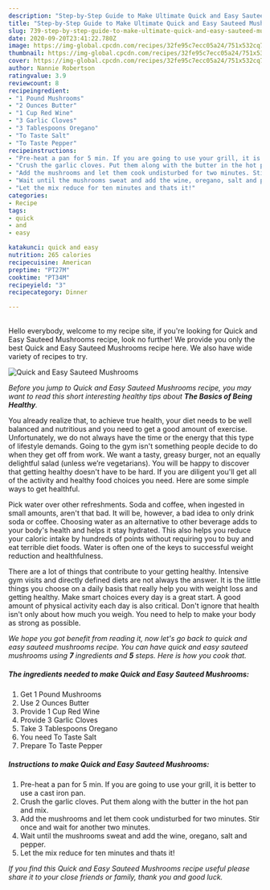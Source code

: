 ```yaml
---
description: "Step-by-Step Guide to Make Ultimate Quick and Easy Sauteed Mushrooms"
title: "Step-by-Step Guide to Make Ultimate Quick and Easy Sauteed Mushrooms"
slug: 739-step-by-step-guide-to-make-ultimate-quick-and-easy-sauteed-mushrooms
date: 2020-09-20T23:41:22.780Z
image: https://img-global.cpcdn.com/recipes/32fe95c7ecc05a24/751x532cq70/quick-and-easy-sauteed-mushrooms-recipe-main-photo.jpg
thumbnail: https://img-global.cpcdn.com/recipes/32fe95c7ecc05a24/751x532cq70/quick-and-easy-sauteed-mushrooms-recipe-main-photo.jpg
cover: https://img-global.cpcdn.com/recipes/32fe95c7ecc05a24/751x532cq70/quick-and-easy-sauteed-mushrooms-recipe-main-photo.jpg
author: Nannie Robertson
ratingvalue: 3.9
reviewcount: 8
recipeingredient:
- "1 Pound Mushrooms"
- "2 Ounces Butter"
- "1 Cup Red Wine"
- "3 Garlic Cloves"
- "3 Tablespoons Oregano"
- "To Taste Salt"
- "To Taste Pepper"
recipeinstructions:
- "Pre-heat a pan for 5 min. If you are going to use your grill, it is better to use a cast iron pan."
- "Crush the garlic cloves. Put them along with the butter in the hot pan and mix."
- "Add the mushrooms and let them cook undisturbed for two minutes. Stir once and wait for another two minutes."
- "Wait until the mushrooms sweat and add the wine, oregano, salt and pepper."
- "Let the mix reduce for ten minutes and thats it!"
categories:
- Recipe
tags:
- quick
- and
- easy

katakunci: quick and easy 
nutrition: 265 calories
recipecuisine: American
preptime: "PT27M"
cooktime: "PT34M"
recipeyield: "3"
recipecategory: Dinner

---
```

<br>
Hello everybody, welcome to my recipe site, if you're looking for Quick and Easy Sauteed Mushrooms recipe, look no further! We provide you only the best Quick and Easy Sauteed Mushrooms recipe here. We also have wide variety of recipes to try.
<br>


![Quick and Easy Sauteed Mushrooms](https://img-global.cpcdn.com/recipes/32fe95c7ecc05a24/751x532cq70/quick-and-easy-sauteed-mushrooms-recipe-main-photo.jpg)

<i>Before you jump to Quick and Easy Sauteed Mushrooms recipe, you may want to read this short interesting healthy tips about <strong>The Basics of Being Healthy</strong>.</i>

You already realize that, to achieve true health, your diet needs to be well balanced and nutritious and you need to get a good amount of exercise. Unfortunately, we do not always have the time or the energy that this type of lifestyle demands. Going to the gym isn't something people decide to do when they get off from work. We want a tasty, greasy burger, not an equally delightful salad (unless we’re vegetarians). You will be happy to discover that getting healthy doesn't have to be hard. If you are diligent you'll get all of the activity and healthy food choices you need. Here are some simple ways to get healthful.

Pick water over other refreshments. Soda and coffee, when ingested in small amounts, aren't that bad. It will be, however, a bad idea to only drink soda or coffee. Choosing water as an alternative to other beverage adds to your body's health and helps it stay hydrated. This also helps you reduce your caloric intake by hundreds of points without requiring you to buy and eat terrible diet foods. Water is often one of the keys to successful weight reduction and healthfulness.

There are a lot of things that contribute to your getting healthy. Intensive gym visits and directly defined diets are not always the answer. It is the little things you choose on a daily basis that really help you with weight loss and getting healthy. Make smart choices every day is a great start. A good amount of physical activity each day is also critical. Don't ignore that health isn't only about how much you weigh. You need to help to make your body as strong as possible. 


<i>We hope you got benefit from reading it, now let's go back to quick and easy sauteed mushrooms recipe. You can have quick and easy sauteed mushrooms using <strong>7</strong> ingredients and <strong>5</strong> steps. Here is how you cook that.
</i>

##### The ingredients needed to make Quick and Easy Sauteed Mushrooms:

1. Get 1 Pound Mushrooms
1. Use 2 Ounces Butter
1. Provide 1 Cup Red Wine
1. Provide 3 Garlic Cloves
1. Take 3 Tablespoons Oregano
1. You need To Taste Salt
1. Prepare To Taste Pepper


##### Instructions to make Quick and Easy Sauteed Mushrooms:

1. Pre-heat a pan for 5 min. If you are going to use your grill, it is better to use a cast iron pan.
1. Crush the garlic cloves. Put them along with the butter in the hot pan and mix.
1. Add the mushrooms and let them cook undisturbed for two minutes. Stir once and wait for another two minutes.
1. Wait until the mushrooms sweat and add the wine, oregano, salt and pepper.
1. Let the mix reduce for ten minutes and thats it!


<i>If you find this Quick and Easy Sauteed Mushrooms recipe useful please share it to your close friends or family, thank you and good luck.</i>
